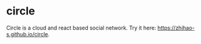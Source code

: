 # circle
Circle is a cloud and react based social network. Try it here: https://zhihao-s.github.io/circle.
